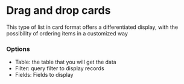 # Drag and drop cards 

This type of list in card format offers a differentiated display, with the possibility of ordering items in a customized way

### Options

- Table: the table that you will get the data
- Filter:  query filter to display records
- Fields: Fields to display
